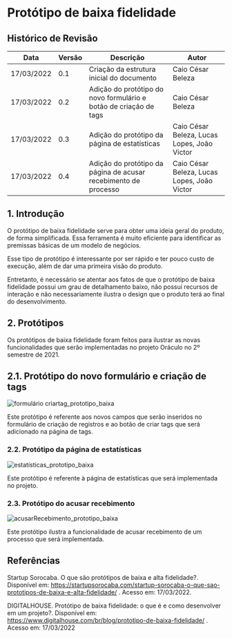# Protótipo de baixa fidelidade

## Histórico de Revisão

|Data|Versão|Descrição|Autor|
|--|--|--|--|
|17/03/2022|0.1|Criação da estrutura inicial do documento|Caio César Beleza|
|17/03/2022|0.2|Adição do protótipo do novo formulário e botão de criação de tags|Caio César Beleza|
|17/03/2022|0.3|Adição do protótipo da página de estatísticas|Caio César Beleza, Lucas Lopes, João Victor|
|17/03/2022|0.4|Adição do protótipo da página de acusar recebimento de processo|Caio César Beleza, Lucas Lopes, João Victor|


## 1. Introdução

O protótipo de baixa fidelidade serve para obter uma ideia geral do produto, de forma simplificada. Essa ferramenta é muito eficiente para identificar as premissas básicas de um modelo de negócios.

Esse tipo de protótipo é interessante por ser rápido e ter pouco custo de execução, além de dar uma primeira visão do produto.

Entretanto, é necessário se atentar aos fatos de que o protótipo de baixa fidelidade possui um grau de detalhamento baixo, não possui recursos de interação e não necessariamente ilustra o design que o produto terá ao final do desenvolvimento.


## 2. Protótipos

Os protótipos de baixa fidelidade foram feitos para ilustrar as novas funcionalidades que serão implementadas no projeto Oráculo no 2º semestre de 2021.

## 2.1. Protótipo do novo formulário e criação de tags
![formulário criartag_prototipo_baixa](https://user-images.githubusercontent.com/37124720/158853825-4c493da9-69ff-445f-af1c-4ff722f66420.png)


Este protótipo é referente aos novos campos que serão inseridos no formulário de criação de registros e ao botão de criar tags que será adicionado na página de tags.

### 2.2. Protótipo da página de estatísticas
![estatísticas_prototipo_baixa](https://user-images.githubusercontent.com/37124720/158854519-b1dce74b-b603-4d8a-a8db-4c1d71f49f75.png)

Este protótipo é referente à página de estatísticas que será implementada no projeto.


### 2.3. Protótipo do acusar recebimento
![acusarRecebimento_prototipo_baixa](https://user-images.githubusercontent.com/37124720/158855215-bd515278-0e38-4bb8-a1df-68de810f9f63.png)

Este protótipo ilustra a funcionalidade de acusar recebimento de um processo que será implementada.

## Referências

Startup Sorocaba. O que são protótipos de baixa e alta fidelidade?. Disponível em: https://startupsorocaba.com/startup-sorocaba-o-que-sao-prototipos-de-baixa-e-alta-fidelidade/ . Acesso em: 17/03/2022.

DIGITALHOUSE. Protótipo de baixa fidelidade: o que é e como desenvolver em um projeto?. Disponível em: https://www.digitalhouse.com/br/blog/prototipo-de-baixa-fidelidade/ . Acesso em: 17/03/2022
